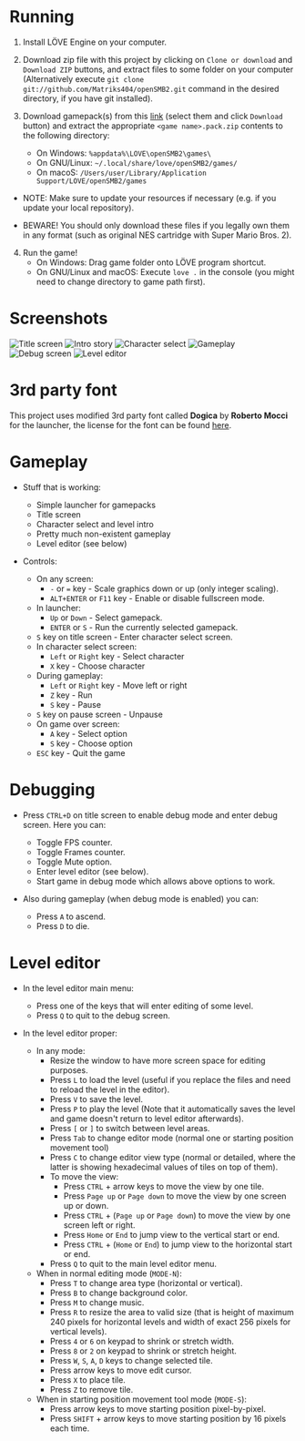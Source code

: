 # Running

1. Install LÖVE Engine on your computer.

2. Download zip file with this project by clicking on `Clone or download` and `Download ZIP` buttons, and extract files to some folder on your computer (Alternatively execute `git clone git://github.com/Matriks404/openSMB2.git` command in the desired directory, if you have git installed).

3. Download gamepack(s) from this [link](https://drive.google.com/drive/folders/1cz5gJ-IXvqTIJ7fUArD30UN9Qg4sfeGX?usp=sharing) (select them and click `Download` button) and extract the appropriate `<game name>.pack.zip` contents to the following directory:

	* On Windows: `%appdata%\LOVE\openSMB2\games\`
	* On GNU/Linux: `~/.local/share/love/openSMB2/games/`
	* On macoS: `/Users/user/Library/Application Support/LOVE/openSMB2/games`

* NOTE: Make sure to update your resources if necessary (e.g. if you update your local repository).

* BEWARE! You should only download these files if you legally own them in any format (such as original NES cartridge with Super Mario Bros. 2).

4. Run the game!
	* On Windows: Drag game folder onto LÖVE program shortcut.
	* On GNU/Linux and macOS: Execute `love .` in the console (you might need to change directory to game path first).

# Screenshots

![Title screen](/screenshots/1.png)
![Intro story](/screenshots/2.png)
![Character select](/screenshots/3.png)
![Gameplay](/screenshots/4.png)
![Debug screen](/screenshots/5.png)
![Level editor](/screenshots/6.png)

# 3rd party font

This project uses modified 3rd party font called **Dogica** by **Roberto Mocci** for the launcher, the license for the font can be found [here](/3rd%20party%20licenses/dogica_license.txt).

# Gameplay

* Stuff that is working:
	* Simple launcher for gamepacks
	* Title screen
	* Character select and level intro
	* Pretty much non-existent gameplay
	* Level editor (see below)

* Controls:
	* On any screen:
		* `-` or `=` key - Scale graphics down or up (only integer scaling).
		* `ALT+ENTER` or `F11` key - Enable or disable fullscreen mode.
	* In launcher:
		* `Up` or `Down` - Select gamepack.
		* `ENTER` or `S` - Run the currently selected gamepack.
	* `S` key on title screen - Enter character select screen.
	* In character select screen:
		* `Left` or `Right` key - Select character
		* `X` key - Choose character
	* During gameplay:
		* `Left` or `Right` key - Move left or right
		* `Z` key - Run
		* `S` key - Pause
	* `S` key on pause screen - Unpause
	* On game over screen:
		* `A` key - Select option
		* `S` key - Choose option
	* `ESC` key - Quit the game

# Debugging

* Press `CTRL+D` on title screen to enable debug mode and enter debug screen. Here you can:
	* Toggle FPS counter.
	* Toggle Frames counter.
	* Toggle Mute option.
	* Enter level editor (see below).
	* Start game in debug mode which allows above options to work.

* Also during gameplay (when debug mode is enabled) you can:
	* Press `A` to ascend.
	* Press `D` to die.

# Level editor

* In the level editor main menu:
	* Press one of the keys that will enter editing of some level.
	* Press `Q` to quit to the debug screen.

* In the level editor proper:
	* In any mode:
		* Resize the window to have more screen space for editing purposes.
		* Press `L` to load the level (useful if you replace the files and need to reload the level in the editor).
		* Press `V` to save the level.
		* Press `P` to play the level (Note that it automatically saves the level and game doesn't return to level editor afterwards).
		* Press `[` or `]` to switch between level areas.
		* Press `Tab` to change editor mode (normal one or starting position movement tool)
		* Press `C` to change editor view type (normal or detailed, where the latter is showing hexadecimal values of tiles on top of them).
		* To move the view:
			* Press `CTRL` + arrow keys to move the view by one tile.
			* Press `Page up` or `Page down` to move the view by one screen up or down.
			* Press `CTRL` + (`Page up` or `Page down`) to move the view by one screen left or right.
			* Press `Home` or `End` to jump view to the vertical start or end.
			* Press `CTRL` + (`Home` or `End`) to jump view to the horizontal start or end.
		* Press `Q` to quit to the main level editor menu.
	* When in normal editing mode (`MODE-N`):
		* Press `T` to change area type (horizontal or vertical).
		* Press `B` to change background color.
		* Press `M` to change music.
		* Press `R` to resize the area to valid size (that is height of maximum 240 pixels for horizontal levels and width of exact 256 pixels for vertical levels).
		* Press `4` or `6` on keypad to shrink or stretch width.
		* Press `8` or `2` on keypad to shrink or stretch height.
		* Press `W`, `S`, `A`, `D` keys to change selected tile.
		* Press arrow keys to move edit cursor.
		* Press `X` to place tile.
		* Press `Z` to remove tile.
	* When in starting position movement tool mode (`MODE-S`):
		* Press arrow keys to move starting position pixel-by-pixel.
		* Press `SHIFT` + arrow keys to move starting position by 16 pixels each time.